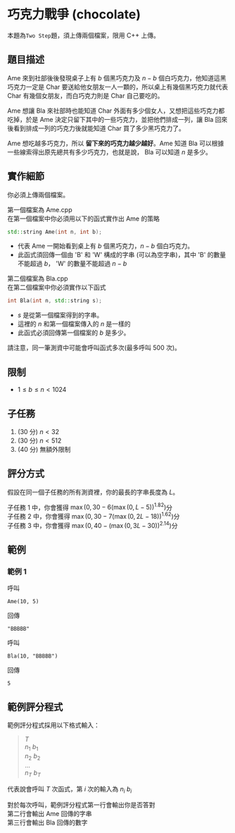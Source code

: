 # 巧克力戰爭 (chocolate) 
本題為`Two Step`題，須上傳兩個檔案，限用 C++ 上傳。

## 題目描述

Ame 來到社部後後發現桌子上有 $b$ 個黑巧克力及 $n - b$ 個白巧克力，他知道這黑巧克力一定是 Char 要送給他女朋友一人一顆的，所以桌上有幾個黑巧克力就代表 Char 有幾個女朋友，而白巧克力則是 Char 自己要吃的。

 Ame 想讓 Bla 來社部時也能知道 Char 外面有多少個女人，又想把這些巧克力都吃掉，於是 Ame 決定只留下其中的一些巧克力，並把他們排成一列，讓 Bla 回來後看到排成一列的巧克力後就能知道 Char 買了多少黑巧克力了。
 
 Ame 想吃越多巧克力，所以 **留下來的巧克力越少越好**。Ame 知道 Bla 可以根據一些線索得出原先總共有多少巧克力，也就是說， Bla 可以知道 $n$ 是多少。

## 實作細節

你必須上傳兩個檔案。

第一個檔案為 Ame.cpp  
在第一個檔案中你必須用以下的函式實作出 Ame 的策略
```cpp
std::string Ame(int n, int b);
```

* 代表 Ame 一開始看到桌上有 $b$ 個黑巧克力，$n - b$ 個白巧克力。
* 此函式須回傳一個由 'B' 和 'W' 構成的字串 (可以為空字串)，其中 'B' 的數量不能超過 $b$， 'W' 的數量不能超過 $n - b$

第二個檔案為 Bla.cpp  
在第二個檔案中你必須實作以下函式
```cpp
int Bla(int n, std::string s);
```
* $s$ 是從第一個檔案得到的字串。
* 這裡的 $n$ 和第一個檔案傳入的 $n$ 是一樣的
* 此函式必須回傳第一個檔案的 $b$ 是多少。

請注意，同一筆測資中可能會呼叫函式多次(最多呼叫 500 次)。

<div style="page-break-after: always"></div>

## 限制
* $1 \le b \le n < 1024$


## 子任務
1. (30 分) $n < 32$
2. (30 分) $n < 512$
3. (40 分) 無額外限制

## 評分方式
假設在同一個子任務的所有測資裡，你的最長的字串長度為 $L$。

子任務 1 中，你會獲得 $\max(0, 30 - 6(\max(0, L - 5))^{1.82})$分  
子任務 2 中，你會獲得 $\max(0, 30 - 7(\max(0, 2L - 18))^{1.62})$分  
子任務 3 中，你會獲得 $\max(0, 40 - (\max(0, 3L - 30))^{2.14})$分

<div style="page-break-after: always"></div>

## 範例 
### 範例 1
呼叫
```
Ame(10, 5)
```
回傳
```
"BBBBB"
```
呼叫
```
Bla(10, "BBBBB")
```
回傳
```
5
```

## 範例評分程式
範例評分程式採用以下格式輸入：

>$T$  
>$n_1$  $b_1$  
>$n_2$  $b_2$  
>$...$  
>$n_T$  $b_T$


代表說會呼叫 $T$ 次函式，第 $i$ 次的輸入為 $n_i$  $b_i$

對於每次呼叫，範例評分程式第一行會輸出你是否答對  
第二行會輸出 Ame 回傳的字串  
第三行會輸出 Bla 回傳的數字
